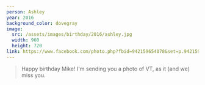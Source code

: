 ```yaml
---
person: Ashley
year: 2016
background_color: dovegray
image:
  src: /assets/images/birthday/2016/ashley.jpg
  width: 960
  height: 720
link: https://www.facebook.com/photo.php?fbid=942159654078&set=p.942159654078&type=3&theater
---
```


> Happy birthday Mike! I'm sending you a photo of VT, as it (and we) miss you.

